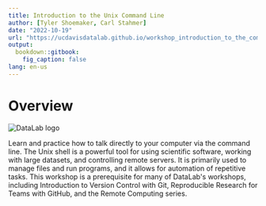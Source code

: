 ```yaml
---
title: Introduction to the Unix Command Line
author: [Tyler Shoemaker, Carl Stahmer]
date: "2022-10-19"
url: "https://ucdavisdatalab.github.io/workshop_introduction_to_the_command_line/"
output:
  bookdown::gitbook:
    fig_caption: false
lang: en-us
---
```


# Overview

![DataLab logo](img/datalab-logo-full-color-rgb.png)

Learn and practice how to talk directly to your computer via the command line. 
The Unix shell is a powerful tool for using scientific software, working with 
large datasets, and controlling remote servers. It is primarily used to manage 
files and run programs, and it allows for automation of repetitive tasks. This 
workshop is a prerequisite for many of DataLab's workshops, including 
Introduction to Version Control with Git, Reproducible Research for Teams with 
GitHub, and the Remote Computing series.
